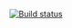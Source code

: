 [![Build status](https://ci.appveyor.com/api/projects/status/ol2y6tf2selqifo6?svg=true)](https://ci.appveyor.com/project/dnatali2211/3-4-carddelivery)
